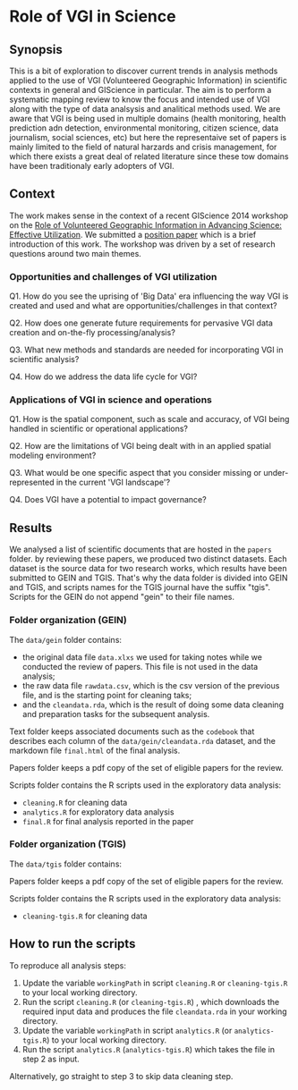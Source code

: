 # Role of VGI in Science

## Synopsis
This is a bit of exploration to discover current trends in analysis methods applied to the use of VGI (Volunteered Geographic Information) in scientific contexts in general and GIScience in particular. The aim is to perform a systematic mapping review to know the focus and intended use of VGI along with the type of data analsysis and analitical methods used. We are aware that VGI is being used in multiple domains (health monitoring, health prediction adn detection, environmental monitoring, citizen science, data journalism, social sciences, etc) but here the representaive set of papers is mainly limited to the field of natural harzards and crisis management, for which there exists a great deal of related literature since these tow domains have been traditionaly early adopters of VGI.

## Context

The work makes sense in the context of a recent GIScience 2014 workshop on the [Role of Volunteered Geographic Information in Advancing Science: Effective Utilization](http://web.ornl.gov/sci/gist/workshops/2014/index.shtml). We submitted a [position paper](https://web.ornl.gov/registration_resumes/GIScience@workshop-submitted.pdf) which is a brief introduction of this work. The workshop was driven by a set of research questions around two main themes. 

### Opportunities and challenges of VGI utilization

Q1. How do you see the uprising of 'Big Data' era influencing the way VGI is created and used and what are opportunities/challenges in that context?

Q2. How does one generate future requirements for pervasive VGI data creation and on-the-fly processing/analysis?

Q3. What new methods and standards are needed for incorporating VGI in scientific analysis?

Q4. How do we address the data life cycle for VGI?

 
### Applications of VGI in science and operations
 
Q1. How is the spatial component, such as scale and accuracy, of VGI being handled in scientific or operational applications?

Q2. How are the limitations of VGI being dealt with in an applied spatial modeling environment?

Q3. What would be one specific aspect that you consider missing or under-represented in the current 'VGI landscape'?

Q4. Does VGI have a potential to impact governance?

## Results

We analysed a list of scientific documents that are hosted in the `papers` folder. by reviewing these papers, we produced two distinct datasets. Each dataset is the source data for two research works, which results have been submitted to GEIN and TGIS. That's why the data folder is divided into GEIN and TGIS, and scripts names for the TGIS journal have the suffix "tgis". Scripts for the GEIN do not append "gein" to their file names. 

### Folder organization (GEIN)

The `data/gein` folder contains: 
* the original data file `data.xlxs` we used for taking notes while we conducted the review of papers. This file is not used in the data analysis; 
* the raw data file `rawdata.csv`, which is the csv version of the previous file, and is the starting point for cleaning taks; 
* and the `cleandata.rda`, which is the result of doing some data cleaning and preparation tasks for the subsequent analysis.  

Text folder keeps associated documents such as the `codebook` that describes each column of the `data/gein/cleandata.rda` dataset, and the markdown file `final.html` of the final analysis.

Papers folder keeps a pdf copy of the set of eligible papers for the review.

Scripts folder contains the R scripts used in the exploratory data analysis:
* `cleaning.R` for cleaning data
* `analytics.R` for exploratory data analysis  
* `final.R` for final analysis reported in the paper

### Folder organization (TGIS)

The `data/tgis` folder contains: 

Papers folder keeps a pdf copy of the set of eligible papers for the review.

Scripts folder contains the R scripts used in the exploratory data analysis:
* `cleaning-tgis.R` for cleaning data

## How to run the scripts

To reproduce all analysis steps:

1. Update the variable `workingPath` in script `cleaning.R` or `cleaning-tgis.R` to your local working directory.
2. Run the script `cleaning.R` (or `cleaning-tgis.R`) , which downloads the required input data and produces the file `cleandata.rda` in your working directory.  
3. Update the variable `workingPath` in script `analytics.R` (or `analytics-tgis.R`) to your local working directory.
4. Run the script `analytics.R` (`analytics-tgis.R`) which takes the file in step 2 as input. 

Alternatively, go straight to step 3 to skip data cleaning step.

